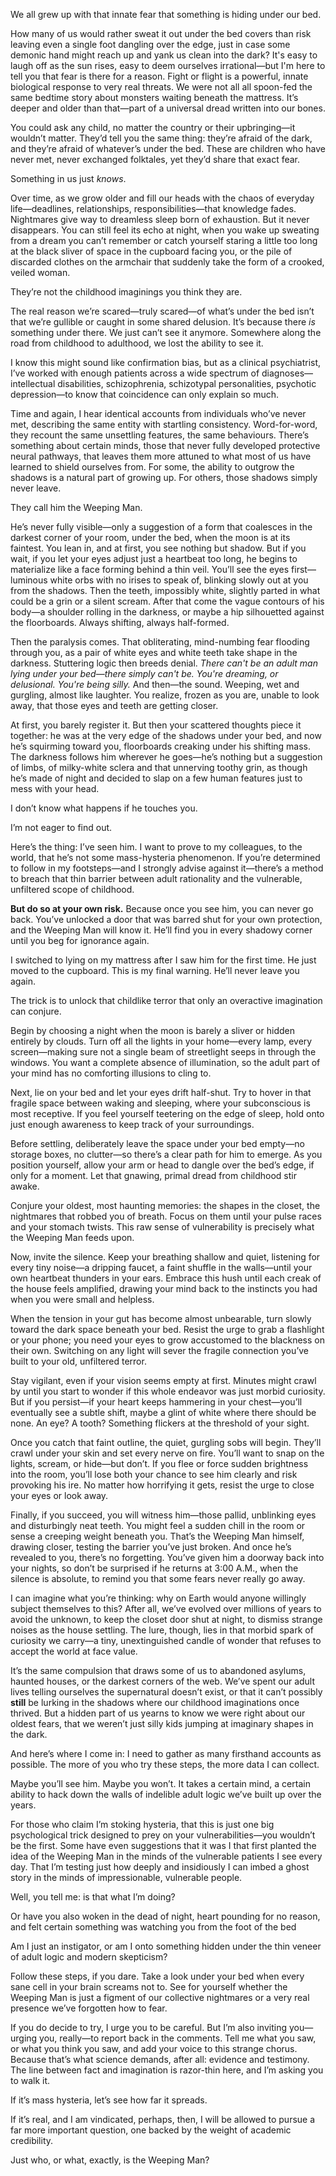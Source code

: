 We all grew up with that innate fear that something is hiding under our bed.

How many of us would rather sweat it out under the bed covers than risk leaving even a single foot dangling over the edge, just in case some demonic hand might reach up and yank us clean into the dark? It's easy to laugh off as the sun rises, easy to deem ourselves irrational—but I'm here to tell you that fear is there for a reason. Fight or flight is a powerful, innate biological response to very real threats. We were not all all spoon-fed the same bedtime story about monsters waiting beneath the mattress. It’s deeper and older than that—part of a universal dread written into our bones.

You could ask any child, no matter the country or their upbringing—it wouldn’t matter. They’d tell you the same thing: they’re afraid of the dark, and they’re afraid of whatever’s under the bed. These are children who have never met, never exchanged folktales, yet they’d share that exact fear.

Something in us just *knows*.

Over time, as we grow older and fill our heads with the chaos of everyday life—deadlines, relationships, responsibilities—that knowledge fades. Nightmares give way to dreamless sleep born of exhaustion. But it never disappears. You can still feel its echo at night, when you wake up sweating from a dream you can’t remember or catch yourself staring a little too long at the black sliver of space in the cupboard facing you, or the pile of discarded clothes on the armchair that suddenly take the form of a crooked, veiled woman.

They’re not the childhood imaginings you think they are.

The real reason we’re scared—truly scared—of what’s under the bed isn’t that we’re gullible or caught in some shared delusion. It’s because there *is* something under there. We just can’t see it anymore. Somewhere along the road from childhood to adulthood, we lost the ability to see it.

I know this might sound like confirmation bias, but as a clinical psychiatrist, I’ve worked with enough patients across a wide spectrum of diagnoses—intellectual disabilities, schizophrenia, schizotypal personalities, psychotic depression—to know that coincidence can only explain so much.

Time and again, I hear identical accounts from individuals who’ve never met, describing the same entity with startling consistency. Word-for-word, they recount the same unsettling features, the same behaviours. There’s something about certain minds, those that never fully developed protective neural pathways, that leaves them more attuned to what most of us have learned to shield ourselves from. For some, the ability to outgrow the shadows is a natural part of growing up. For others, those shadows simply never leave.

They call him the Weeping Man.

He’s never fully visible—only a suggestion of a form that coalesces in the darkest corner of your room, under the bed, when the moon is at its faintest. You lean in, and at first, you see nothing but shadow. But if you wait, if you let your eyes adjust just a heartbeat too long, he begins to materialize like a face forming behind a thin veil. You’ll see the eyes first—luminous white orbs with no irises to speak of, blinking slowly out at you from the shadows. Then the teeth, impossibly white, slightly parted in what could be a grin or a silent scream. After that come the vague contours of his body—a shoulder rolling in the darkness, or maybe a hip silhouetted against the floorboards. Always shifting, always half-formed.

Then the paralysis comes. That obliterating, mind-numbing fear flooding through you, as a pair of white eyes and white teeth take shape in the darkness. Stuttering logic then breeds denial. *There can't be an adult man lying under your bed—there simply can't be. You're dreaming, or delusional. You're being silly.* And then—the sound. Weeping, wet and gurgling, almost like laughter. You realize, frozen as you are, unable to look away, that those eyes and teeth are getting closer.

At first, you barely register it. But then your scattered thoughts piece it together: he was at the very edge of the shadows under your bed, and now he’s squirming toward you, floorboards creaking under his shifting mass. The darkness follows him wherever he goes—he’s nothing but a suggestion of limbs, of milky-white sclera and that unnerving toothy grin, as though he’s made of night and decided to slap on a few human features just to mess with your head.

I don’t know what happens if he touches you.

I’m not eager to find out.

Here’s the thing: I’ve seen him. I want to prove to my colleagues, to the world, that he’s not some mass-hysteria phenomenon. If you’re determined to follow in my footsteps—and I strongly advise against it—there’s a method to breach that thin barrier between adult rationality and the vulnerable, unfiltered scope of childhood.

**But do so at your own risk.** Because once you see him, you can never go back. You’ve unlocked a door that was barred shut for your own protection, and the Weeping Man will know it. He’ll find you in every shadowy corner until you beg for ignorance again.

I switched to lying on my mattress after I saw him for the first time. He just moved to the cupboard. This is my final warning. He’ll never leave you again.

The trick is to unlock that childlike terror that only an overactive imagination can conjure.

Begin by choosing a night when the moon is barely a sliver or hidden entirely by clouds. Turn off all the lights in your home—every lamp, every screen—making sure not a single beam of streetlight seeps in through the windows. You want a complete absence of illumination, so the adult part of your mind has no comforting illusions to cling to.

Next, lie on your bed and let your eyes drift half-shut. Try to hover in that fragile space between waking and sleeping, where your subconscious is most receptive. If you feel yourself teetering on the edge of sleep, hold onto just enough awareness to keep track of your surroundings.

Before settling, deliberately leave the space under your bed empty—no storage boxes, no clutter—so there’s a clear path for him to emerge. As you position yourself, allow your arm or head to dangle over the bed’s edge, if only for a moment. Let that gnawing, primal dread from childhood stir awake.

Conjure your oldest, most haunting memories: the shapes in the closet, the nightmares that robbed you of breath. Focus on them until your pulse races and your stomach twists. This raw sense of vulnerability is precisely what the Weeping Man feeds upon.

Now, invite the silence. Keep your breathing shallow and quiet, listening for every tiny noise—a dripping faucet, a faint shuffle in the walls—until your own heartbeat thunders in your ears. Embrace this hush until each creak of the house feels amplified, drawing your mind back to the instincts you had when you were small and helpless.

When the tension in your gut has become almost unbearable, turn slowly toward the dark space beneath your bed. Resist the urge to grab a flashlight or your phone; you need your eyes to grow accustomed to the blackness on their own. Switching on any light will sever the fragile connection you’ve built to your old, unfiltered terror.

Stay vigilant, even if your vision seems empty at first. Minutes might crawl by until you start to wonder if this whole endeavor was just morbid curiosity. But if you persist—if your heart keeps hammering in your chest—you’ll eventually see a subtle shift, maybe a glint of white where there should be none. An eye? A tooth? Something flickers at the threshold of your sight.

Once you catch that faint outline, the quiet, gurgling sobs will begin. They’ll crawl under your skin and set every nerve on fire. You’ll want to snap on the lights, scream, or hide—but don’t. If you flee or force sudden brightness into the room, you’ll lose both your chance to see him clearly and risk provoking his ire. No matter how horrifying it gets, resist the urge to close your eyes or look away.

Finally, if you succeed, you will witness him—those pallid, unblinking eyes and disturbingly neat teeth. You might feel a sudden chill in the room or sense a creeping weight beneath you. That’s the Weeping Man himself, drawing closer, testing the barrier you’ve just broken. And once he’s revealed to you, there’s no forgetting. You’ve given him a doorway back into your nights, so don’t be surprised if he returns at 3:00 A.M., when the silence is absolute, to remind you that some fears never really go away.

I can imagine what you’re thinking: why on Earth would anyone willingly subject themselves to this? After all, we’ve evolved over millions of years to avoid the unknown, to keep the closet door shut at night, to dismiss strange noises as the house settling. The lure, though, lies in that morbid spark of curiosity we carry—a tiny, unextinguished candle of wonder that refuses to accept the world at face value.

It’s the same compulsion that draws some of us to abandoned asylums, haunted houses, or the darkest corners of the web. We’ve spent our adult lives telling ourselves the supernatural doesn’t exist, or that it can’t possibly **still** be lurking in the shadows where our childhood imaginations once thrived. But a hidden part of us yearns to know we were right about our oldest fears, that we weren’t just silly kids jumping at imaginary shapes in the dark.

And here’s where I come in: I need to gather as many firsthand accounts as possible. The more of you who try these steps, the more data I can collect.

Maybe you’ll see him. Maybe you won’t. It takes a certain mind, a certain ability to hack down the walls of indelible adult logic we’ve built up over the years.

For those who claim I’m stoking hysteria, that this is just one big psychological trick designed to prey on your vulnerabilities—you wouldn’t be the first. Some have even suggestions that it was I that first planted the idea of the Weeping Man in the minds of the vulnerable patients I see every day. That I’m testing just how deeply and insidiously I can imbed a ghost story in the minds of impressionable, vulnerable people.

Well, you tell me: is that what I’m doing?

Or have you also woken in the dead of night, heart pounding for no reason, and felt certain something was watching you from the foot of the bed

Am I just an instigator, or am I onto something hidden under the thin veneer of adult logic and modern skepticism?

Follow these steps, if you dare. Take a look under your bed when every sane cell in your brain screams not to. See for yourself whether the Weeping Man is just a figment of our collective nightmares or a very real presence we’ve forgotten how to fear.

If you do decide to try, I urge you to be careful. But I’m also inviting you—urging you, really—to report back in the comments. Tell me what you saw, or what you think you saw, and add your voice to this strange chorus. Because that’s what science demands, after all: evidence and testimony. The line between fact and imagination is razor-thin here, and I’m asking you to walk it.

If it’s mass hysteria, let’s see how far it spreads.

If it’s real, and I am vindicated, perhaps, then, I will be allowed to pursue a far more important question, one backed by the weight of academic credibility.

Just who, or what, exactly, is the Weeping Man?

 